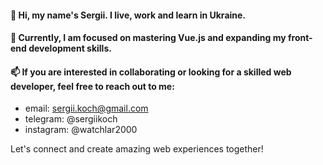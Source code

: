 #### 👋 Hi, my name's Sergii. I live, work and learn in Ukraine. 
#### 🌱 Currently, I am focused on mastering Vue.js and expanding my front-end development skills.
#### 📫 If you are interested in collaborating or looking for a skilled web developer, feel free to reach out to me:
- email: [sergii.koch@gmail.com](mailto:sergii.koch@gmail.com)
- telegram: @sergiikoch
- instagram: @watchlar2000

Let's connect and create amazing web experiences together!
